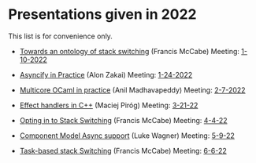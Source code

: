 # Presentations given in 2022

This list is for convenience only. 

* [Towards an ontology of stack switching]() (Francis McCabe)
  Meeting: [1-10-2022](https://github.com/WebAssembly/meetings/blob/e4c422b75348fb553580a9efb3fe1cd0dd30e8b7/stack/2022/sg-1-10.md)

* [Asyncify in Practice](https://kripken.github.io/talks/2022/asyncify.html#/) (Alon Zakai)
  Meeting: [1-24-2022](https://github.com/WebAssembly/meetings/blob/main/stack/2022/sg-1-24.md)

*  [Multicore OCaml in practice](https://github.com/ocaml-multicore/multicore-talks/blob/master/wasm-wg2022-stack-switching/slides.pdf) (Anil Madhavapeddy)
  Meeting: [2-7-2022](https://github.com/WebAssembly/meetings/blob/ff088ff603fd9322b8e987ad051a5c7844a07e56/stack/2022/sg-2-7.md)
  
* [Effect handlers in C++](https://github.com/WebAssembly/meetings/blob/1e594b8db8238b851c6afb3e057aeb6d99224323/stack/2022/presentations/wasm-eff-slides.pdf) (Maciej Piróg)
  Meeting: [3-21-22](https://github.com/WebAssembly/meetings/blob/d11333215704144f5c2b4a09e05ce69934ac9732/stack/2022/3-21-2022.md)

* [Opting in to Stack Switching](https://docs.google.com/presentation/d/1fjnB5zOSCAURZI-mQ44Wpbbsr3yToVICL94oIg4zmSU) (Francis McCabe)
  Meeting: [4-4-22](https://github.com/WebAssembly/meetings/blob/d2d342d2ed369705a4f56fbd7a89ce924c17ea95/stack/2022/4-4-2022.md)
  
* [Component Model Async support](https://docs.google.com/presentation/d/1MNVOZ8hdofO3tI0szg_i-Yoy0N2QPU2C--LzVuoGSlE) (Luke Wagner)
 Meeting: [5-9-22](https://github.com/WebAssembly/meetings/blob/ab2bfaead83e0597a4ab0c669e842ca5874299b8/stack/2022/5-9-22.md)

* [Task-based stack Switching](https://docs.google.com/presentation/d/1veLRa4d4B0dM3BU_8A39A1uu1bBFH_05GaWphF_4otQ) (Francis McCabe)
 Meeting: [6-6-22](https://github.com/WebAssembly/meetings/blob/103f3c1fe70aaf248b357c662ccb257c89d212dd/stack/2022/6-6-22.md)
